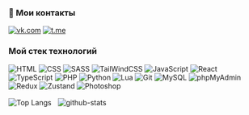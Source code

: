 ### 🤝 Мои контакты

[![vk.com](https://img.shields.io/badge/-Vkontakte-0077FF?style=for-the-badge&logo=vk)](https://vk.com/xxx.mane) [![t.me](https://img.shields.io/badge/-Telegram-26A5E4?style=for-the-badge&logo=telegram&logoColor=ffffff)](https://t.me/devazo) 

### Мой стек технологий
![HTML](https://img.shields.io/badge/-HTML-E34F26?style=for-the-badge&logo=html5&logoColor=ffffff)
![CSS](https://img.shields.io/badge/-css-1572B6?style=for-the-badge&logo=css3&logoColor=ffffff)
![SASS](https://img.shields.io/badge/-sass-CC6699?style=for-the-badge&logo=sass&logoColor=ffffff)
![TailWindCSS](https://img.shields.io/badge/-tailwind-06B6D4?style=for-the-badge&logo=tailwindcss&logoColor=ffffff)
![JavaScript](https://img.shields.io/badge/-javascript-F7DF1E?style=for-the-badge&logo=javascript&logoColor=333333)
![React](https://img.shields.io/badge/-react-333333?style=for-the-badge&logo=react&logoColor=61DAFB)
![TypeScript](https://img.shields.io/badge/-typescript-3178C6?style=for-the-badge&logo=typescript&logoColor=white)
![PHP](https://img.shields.io/badge/-php-777BB4?style=for-the-badge&logo=php&logoColor=white)
![Python](https://img.shields.io/badge/-python-3776AB?style=for-the-badge&logo=python&logoColor=white)
![Lua]([https://img.shields.io/badge/-Photoshop-31A8FF?style=for-the-badge&logo=adobephotoshop&logoColor=white](https://img.shields.io/badge/-Lua-darkblue?style=for-the-badge&logo=lua&logoColor=white))
![Git](https://img.shields.io/badge/-git-F05032?style=for-the-badge&logo=git&logoColor=white)
![MySQL](https://img.shields.io/badge/-mysql-4479A1?style=for-the-badge&logo=mysql&logoColor=white)
![phpMyAdmin](https://img.shields.io/badge/-phpmyadmin-6C78AF?style=for-the-badge&logo=phpmyadmin&logoColor=white)  
![Redux](https://img.shields.io/badge/-redux-764ABC?style=for-the-badge&logo=redux&logoColor=white)
![Zustand](https://img.shields.io/badge/-zustand-333?style=for-the-badge&logo=zustand&logoColor=white)
![Photoshop](https://img.shields.io/badge/-Photoshop-31A8FF?style=for-the-badge&logo=adobephotoshop&logoColor=white)

![Top Langs](https://github-readme-stats.vercel.app/api/top-langs/?username=user-non3&layout=compact&theme=dark)ㅤ![github-stats](https://github-readme-stats.vercel.app/api?username=user-non3&show_icons=true&theme=dark&hide=prs,contribs,issues)
